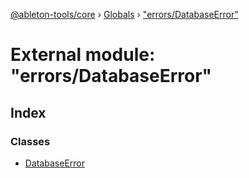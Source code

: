[@ableton-tools/core](../README.md) › [Globals](../globals.md) › ["errors/DatabaseError"](_errors_databaseerror_.md)

# External module: "errors/DatabaseError"

## Index

### Classes

* [DatabaseError](../classes/_errors_databaseerror_.databaseerror.md)
